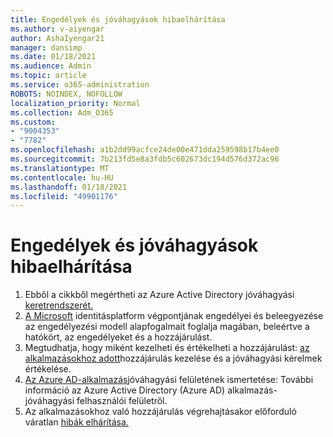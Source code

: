 ```yaml
---
title: Engedélyek és jóváhagyások hibaelhárítása
ms.author: v-aiyengar
author: AshaIyengar21
manager: dansimp
ms.date: 01/18/2021
ms.audience: Admin
ms.topic: article
ms.service: o365-administration
ROBOTS: NOINDEX, NOFOLLOW
localization_priority: Normal
ms.collection: Adm_O365
ms.custom:
- "9004353"
- "7782"
ms.openlocfilehash: a1b2dd99acfce24de00e471dda259598b17b4ee0
ms.sourcegitcommit: 7b213fd5e8a3fdb5c602673dc194d576d372ac96
ms.translationtype: MT
ms.contentlocale: hu-HU
ms.lasthandoff: 01/18/2021
ms.locfileid: "49901176"
---
```

# <a name="troubleshoot-permissions-and-consents"></a>Engedélyek és jóváhagyások hibaelhárítása

1. Ebből a cikkből megértheti az Azure Active Directory jóváhagyási [keretrendszerét.](https://docs.microsoft.com/azure/active-directory/develop/consent-framework)
1. [A Microsoft](https://docs.microsoft.com/azure/active-directory/develop/v2-permissions-and-consent) identitásplatform végpontjának engedélyei és beleegyezése az engedélyezési modell alapfogalmait foglalja magában, beleértve a hatókört, az engedélyeket és a hozzájárulást.
1. Megtudhatja, hogy miként kezelheti és értékelheti a hozzájárulást: [az alkalmazásokhoz adott](https://docs.microsoft.com/azure/active-directory/manage-apps/manage-consent-requests#evaluating-a-request-for-tenant-wide-admin-consent)hozzájárulás kezelése és a jóváhagyási kérelmek értékelése.
1. [Az Azure AD-alkalmazás](https://docs.microsoft.com/azure/active-directory/develop/application-consent-experience)jóváhagyási felületének ismertetése: További információ az Azure Active Directory (Azure AD) alkalmazás-jóváhagyási felhasználói felületről.
1. Az alkalmazásokhoz való hozzájárulás végrehajtásakor előforduló váratlan [hibák elhárítása.](https://docs.microsoft.com/azure/active-directory/manage-apps/application-sign-in-unexpected-user-consent-error)
